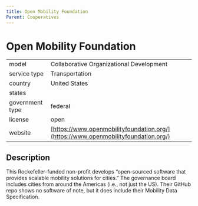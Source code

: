 ```yaml
---
title: Open Mobility Foundation
Parent: Cooperatives
---
```


# Open Mobility Foundation

|                   |                                          |
|:------------------|:-----------------------------------------|
| model             | Collaborative Organizational Development
| service type      | Transportation
| country           | United States
| states            | 
| government type   | federal
| license           | open
| website           | [https://www.openmobilityfoundation.org/](https://www.openmobilityfoundation.org/)


## Description
This Rockefeller-funded non-profit develops “open-sourced software that provides scalable mobility solutions for cities.” The governance board includes cities from around the Americas (i.e., not just the US). Their GitHub repo shows no software of note, but it does include their Mobility Data Specification.

